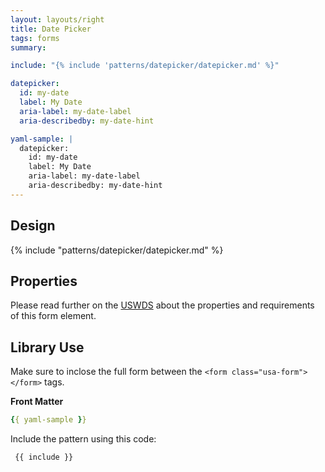 ```yaml
---
layout: layouts/right
title: Date Picker
tags: forms
summary:

include: "{% include 'patterns/datepicker/datepicker.md' %}"

datepicker:
  id: my-date
  label: My Date
  aria-label: my-date-label
  aria-describedby: my-date-hint

yaml-sample: |
  datepicker:
    id: my-date
    label: My Date
    aria-label: my-date-label
    aria-describedby: my-date-hint
---
```



## Design
{% include "patterns/datepicker/datepicker.md" %}

## Properties
Please read further on the [USWDS](https://designsystem.digital.gov/components/date-picker/#using-the-date-picker-component-2) about the properties and requirements of this form element.

## Library Use
Make sure to inclose the full form between the `<form class="usa-form"> </form>` tags.


**Front Matter**
``` yml
{{ yaml-sample }}
```

Include the pattern using this code:

``` markdown
 {{ include }}